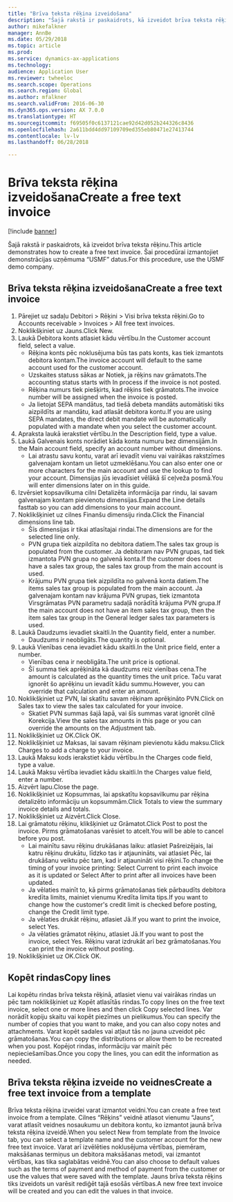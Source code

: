 ```yaml
--- 
title: "Brīva teksta rēķina izveidošana"
description: "Šajā rakstā ir paskaidrots, kā izveidot brīva teksta rēķinu."
author: mikefalkner
manager: AnnBe
ms.date: 05/29/2018
ms.topic: article
ms.prod: 
ms.service: dynamics-ax-applications
ms.technology: 
audience: Application User
ms.reviewer: twheeloc
ms.search.scope: Operations
ms.search.region: Global
ms.author: mfalkner
ms.search.validFrom: 2016-06-30
ms.dyn365.ops.version: AX 7.0.0
ms.translationtype: HT
ms.sourcegitcommit: f69505f0c6137121cae92d42d052b244326c8436
ms.openlocfilehash: 2a611bdd4dd97109709ed355eb80471e27413744
ms.contentlocale: lv-lv
ms.lasthandoff: 06/28/2018

---
```


# <a name="create-a-free-text-invoice"></a><span data-ttu-id="eb804-103">Brīva teksta rēķina izveidošana</span><span class="sxs-lookup"><span data-stu-id="eb804-103">Create a free text invoice</span></span>

[!include [banner](../includes/banner.md)]

<span data-ttu-id="eb804-104">Šajā rakstā ir paskaidrots, kā izveidot brīva teksta rēķinu.</span><span class="sxs-lookup"><span data-stu-id="eb804-104">This article demonstrates how to create a free text invoice.</span></span> <span data-ttu-id="eb804-105">Šai procedūrai izmantojiet demonstrācijas uzņēmuma “USMF” datus.</span><span class="sxs-lookup"><span data-stu-id="eb804-105">For this procedure, use the USMF demo company.</span></span>

## <a name="create-a-free-text-invoice"></a><span data-ttu-id="eb804-106">Brīva teksta rēķina izveidošana</span><span class="sxs-lookup"><span data-stu-id="eb804-106">Create a free text invoice</span></span>

1. <span data-ttu-id="eb804-107">Pārejiet uz sadaļu Debitori > Rēķini > Visi brīva teksta rēķini.</span><span class="sxs-lookup"><span data-stu-id="eb804-107">Go to Accounts receivable > Invoices > All free text invoices.</span></span>
2. <span data-ttu-id="eb804-108">Noklikšķiniet uz Jauns.</span><span class="sxs-lookup"><span data-stu-id="eb804-108">Click New.</span></span>
3. <span data-ttu-id="eb804-109">Laukā Debitora konts atlasiet kādu vērtību.</span><span class="sxs-lookup"><span data-stu-id="eb804-109">In the Customer account field, select a value.</span></span>
    * <span data-ttu-id="eb804-110">Rēķina konts pēc noklusējuma būs tas pats konts, kas tiek izmantots debitora kontam.</span><span class="sxs-lookup"><span data-stu-id="eb804-110">The invoice account will default to the same account used for the customer account.</span></span>   
    * <span data-ttu-id="eb804-111">Uzskaites statuss sākas ar Notiek, ja rēķins nav grāmatots.</span><span class="sxs-lookup"><span data-stu-id="eb804-111">The accounting status starts with In process if the invoice is not posted.</span></span>   
    * <span data-ttu-id="eb804-112">Rēķina numurs tiek piešķirts, kad rēķins tiek grāmatots.</span><span class="sxs-lookup"><span data-stu-id="eb804-112">The invoice number will be assigned when the invoice is posted.</span></span>  
    * <span data-ttu-id="eb804-113">Ja lietojat SEPA mandātus, tad tiešā debeta mandāts automātiski tiks aizpildīts ar mandātu, kad atlasāt debitora kontu.</span><span class="sxs-lookup"><span data-stu-id="eb804-113">If you are using SEPA mandates, the direct debit mandate will be automatically populated with a mandate when you select the customer account.</span></span>  
4. <span data-ttu-id="eb804-114">Apraksta laukā ierakstiet vērtību.</span><span class="sxs-lookup"><span data-stu-id="eb804-114">In the Description field, type a value.</span></span>
5. <span data-ttu-id="eb804-115">Laukā Galvenais konts norādiet kāda konta numuru bez dimensijām.</span><span class="sxs-lookup"><span data-stu-id="eb804-115">In the Main account field, specify an account number without dimensions.</span></span>
    * <span data-ttu-id="eb804-116">Lai atrastu savu kontu, varat arī ievadīt vienu vai vairākas rakstzīmes galvenajam kontam un lietot uzmeklēšanu.</span><span class="sxs-lookup"><span data-stu-id="eb804-116">You can also enter one or more characters for the main account and use the lookup to find your account.</span></span> <span data-ttu-id="eb804-117">Dimensijas jūs ievadīsiet vēlākā šī ceļveža posmā.</span><span class="sxs-lookup"><span data-stu-id="eb804-117">You will enter dimensions later on in this guide.</span></span>  
6. <span data-ttu-id="eb804-118">Izvērsiet kopsavilkuma cilni Detalizēta informācija par rindu, lai savam galvenajam kontam pievienotu dimensijas.</span><span class="sxs-lookup"><span data-stu-id="eb804-118">Expand the Line details fasttab so you can add dimensions to your main account.</span></span>
7. <span data-ttu-id="eb804-119">Noklikšķiniet uz cilnes Finanšu dimensiju rinda.</span><span class="sxs-lookup"><span data-stu-id="eb804-119">Click the Financial dimensions line tab.</span></span>
    * <span data-ttu-id="eb804-120">Šīs dimensijas ir tikai atlasītajai rindai.</span><span class="sxs-lookup"><span data-stu-id="eb804-120">The dimensions are for the selected line only.</span></span>    
    * <span data-ttu-id="eb804-121">PVN grupa tiek aizpildīta no debitora datiem.</span><span class="sxs-lookup"><span data-stu-id="eb804-121">The sales tax group is populated from the customer.</span></span> <span data-ttu-id="eb804-122">Ja debitoram nav PVN grupas, tad tiek izmantota PVN grupa no galvenā konta.</span><span class="sxs-lookup"><span data-stu-id="eb804-122">If the customer does not have a sales tax group, the sales tax group from the main account is used.</span></span>  
    * <span data-ttu-id="eb804-123">Krājumu PVN grupa tiek aizpildīta no galvenā konta datiem.</span><span class="sxs-lookup"><span data-stu-id="eb804-123">The items sales tax group is populated from the main account.</span></span> <span data-ttu-id="eb804-124">Ja galvenajam kontam nav krājuma PVN grupas, tiek izmantota Virsgrāmatas PVN parametru sadaļā norādītā krājuma PVN grupa.</span><span class="sxs-lookup"><span data-stu-id="eb804-124">If the main account does not have an item sales tax group, then the item sales tax group in the General ledger sales tax parameters is used.</span></span>    
8. <span data-ttu-id="eb804-125">Laukā Daudzums ievadiet skaitli.</span><span class="sxs-lookup"><span data-stu-id="eb804-125">In the Quantity field, enter a number.</span></span>
    * <span data-ttu-id="eb804-126">Daudzums ir neobligāts.</span><span class="sxs-lookup"><span data-stu-id="eb804-126">The quantity is optional.</span></span>  
9. <span data-ttu-id="eb804-127">Laukā Vienības cena ievadiet kādu skaitli.</span><span class="sxs-lookup"><span data-stu-id="eb804-127">In the Unit price field, enter a number.</span></span>
    * <span data-ttu-id="eb804-128">Vienības cena ir neobligāta.</span><span class="sxs-lookup"><span data-stu-id="eb804-128">The unit price is optional.</span></span>  
    * <span data-ttu-id="eb804-129">Šī summa tiek aprēķināta kā daudzums reiz vienības cena.</span><span class="sxs-lookup"><span data-stu-id="eb804-129">The amount is calculated as the quantity times the unit price.</span></span> <span data-ttu-id="eb804-130">Taču varat ignorēt šo aprēķinu un ievadīt kādu summu.</span><span class="sxs-lookup"><span data-stu-id="eb804-130">However, you can override that calculation and enter an amount.</span></span>  
10. <span data-ttu-id="eb804-131">Noklikšķiniet uz PVN, lai skatītu savam rēķinam aprēķināto PVN.</span><span class="sxs-lookup"><span data-stu-id="eb804-131">Click on Sales tax to view the sales tax calculated for your invoice.</span></span>
    * <span data-ttu-id="eb804-132">Skatiet PVN summas šajā lapā, vai šīs summas varat ignorēt cilnē Korekcija.</span><span class="sxs-lookup"><span data-stu-id="eb804-132">View the sales tax amounts in this page or you can override the amounts on the Adjustment tab.</span></span>  
11. <span data-ttu-id="eb804-133">Noklikšķiniet uz OK.</span><span class="sxs-lookup"><span data-stu-id="eb804-133">Click OK.</span></span>
12. <span data-ttu-id="eb804-134">Noklikšķiniet uz Maksas, lai savam rēķinam pievienotu kādu maksu.</span><span class="sxs-lookup"><span data-stu-id="eb804-134">Click Charges to add a charge to your invoice.</span></span> 
13. <span data-ttu-id="eb804-135">Laukā Maksu kods ierakstiet kādu vērtību.</span><span class="sxs-lookup"><span data-stu-id="eb804-135">In the Charges code field, type a value.</span></span>
14. <span data-ttu-id="eb804-136">Laukā Maksu vērtība ievadiet kādu skaitli.</span><span class="sxs-lookup"><span data-stu-id="eb804-136">In the Charges value field, enter a number.</span></span>
15. <span data-ttu-id="eb804-137">Aizvērt lapu.</span><span class="sxs-lookup"><span data-stu-id="eb804-137">Close the page.</span></span>
16. <span data-ttu-id="eb804-138">Noklikšķiniet uz Kopsummas, lai apskatītu kopsavilkumu par rēķina detalizēto informāciju un kopsummām.</span><span class="sxs-lookup"><span data-stu-id="eb804-138">Click Totals to view the summary invoice details and totals.</span></span>
17. <span data-ttu-id="eb804-139">Noklikšķiniet uz Aizvērt.</span><span class="sxs-lookup"><span data-stu-id="eb804-139">Click Close.</span></span>
18. <span data-ttu-id="eb804-140">Lai grāmatotu rēķinu, klikšķiniet uz Grāmatot.</span><span class="sxs-lookup"><span data-stu-id="eb804-140">Click Post to post the invoice.</span></span> <span data-ttu-id="eb804-141">Pirms grāmatošanas varēsiet to atcelt.</span><span class="sxs-lookup"><span data-stu-id="eb804-141">You will be able to cancel before you post.</span></span>
    * <span data-ttu-id="eb804-142">Lai mainītu savu rēķinu drukāšanas laiku: atlasiet Pašreizējais, lai katru rēķinu drukātu, līdzko tas ir atjaunināts, vai atlasiet Pēc, lai drukāšanu veiktu pēc tam, kad ir atjaunināti visi rēķini.</span><span class="sxs-lookup"><span data-stu-id="eb804-142">To change the timing of your invoice printing:  Select Current to print each invoice as it is updated   or  Select After to print after all invoices have been updated.</span></span>  
    * <span data-ttu-id="eb804-143">Ja vēlaties mainīt to, kā pirms grāmatošanas tiek pārbaudīts debitora kredīta limits, mainiet vienumu Kredīta limita tips.</span><span class="sxs-lookup"><span data-stu-id="eb804-143">If you want to change how the customer's credit limit is checked before posting, change the Credit limit type.</span></span>  
    * <span data-ttu-id="eb804-144">Ja vēlaties drukāt rēķinu, atlasiet Jā.</span><span class="sxs-lookup"><span data-stu-id="eb804-144">If you want to print the invoice, select Yes.</span></span>  
    * <span data-ttu-id="eb804-145">Ja vēlaties grāmatot rēķinu, atlasiet Jā.</span><span class="sxs-lookup"><span data-stu-id="eb804-145">If you want to post the invoice, select Yes.</span></span> <span data-ttu-id="eb804-146">Rēķinu varat izdrukāt arī bez grāmatošanas.</span><span class="sxs-lookup"><span data-stu-id="eb804-146">You can print the invoice without posting.</span></span>  
19. <span data-ttu-id="eb804-147">Noklikšķiniet uz OK.</span><span class="sxs-lookup"><span data-stu-id="eb804-147">Click OK.</span></span>

## <a name="copy-lines"></a><span data-ttu-id="eb804-148">Kopēt rindas</span><span class="sxs-lookup"><span data-stu-id="eb804-148">Copy lines</span></span>
<span data-ttu-id="eb804-149">Lai kopētu rindas brīva teksta rēķinā, atlasiet vienu vai vairākas rindas un pēc tam noklikšķiniet uz Kopēt atlasītās rindas.</span><span class="sxs-lookup"><span data-stu-id="eb804-149">To copy lines on the free text invoice, select one or more lines and then click Copy selected lines.</span></span> <span data-ttu-id="eb804-150">Var norādīt kopiju skaitu vai kopēt piezīmes un pielikumus.</span><span class="sxs-lookup"><span data-stu-id="eb804-150">You can specify the number of copies that you want to make, and you can also copy notes and attachments.</span></span> <span data-ttu-id="eb804-151">Varat kopēt sadales vai atļaut tās no jauna uzveidot pēc grāmatošanas.</span><span class="sxs-lookup"><span data-stu-id="eb804-151">You can copy the distributions or allow them to be recreated when you post.</span></span> <span data-ttu-id="eb804-152">Kopējot rindas, informāciju var mainīt pēc nepieciešamības.</span><span class="sxs-lookup"><span data-stu-id="eb804-152">Once you copy the lines, you can edit the information as needed.</span></span> 

## <a name="create-a-free-text-invoice-from-a-template"></a><span data-ttu-id="eb804-153">Brīva teksta rēķina izveide no veidnes</span><span class="sxs-lookup"><span data-stu-id="eb804-153">Create a free text invoice from a template</span></span>
<span data-ttu-id="eb804-154">Brīva teksta rēķina izveidei varat izmantot veidni.</span><span class="sxs-lookup"><span data-stu-id="eb804-154">You can create a free text invoice from a template.</span></span> <span data-ttu-id="eb804-155">Cilnes “Rēķins” veidnē atlasot vienumu “Jauns”, varat atlasīt veidnes nosaukumu un debitora kontu, ko izmantot jaunā brīva teksta rēķina izveidē.</span><span class="sxs-lookup"><span data-stu-id="eb804-155">When you select New from template from the Invoice tab, you can select a template name and the customer account for the new free text invoice.</span></span> <span data-ttu-id="eb804-156">Varat arī izvēlēties noklusējuma vērtības, piemēram, maksāšanas termiņus un debitora maksāšanas metodi, vai izmantot vērtības, kas tika saglabātas veidnē.</span><span class="sxs-lookup"><span data-stu-id="eb804-156">You can also choose to default values such as the terms of payment and method of payment from the customer or use the values that were saved with the template.</span></span> <span data-ttu-id="eb804-157">Jauns brīva teksta rēķins tiks izveidots un varēsit rediģēt tajā esošās vērtības.</span><span class="sxs-lookup"><span data-stu-id="eb804-157">A new free text invoice will be created and you can edit the values in that invoice.</span></span> 


